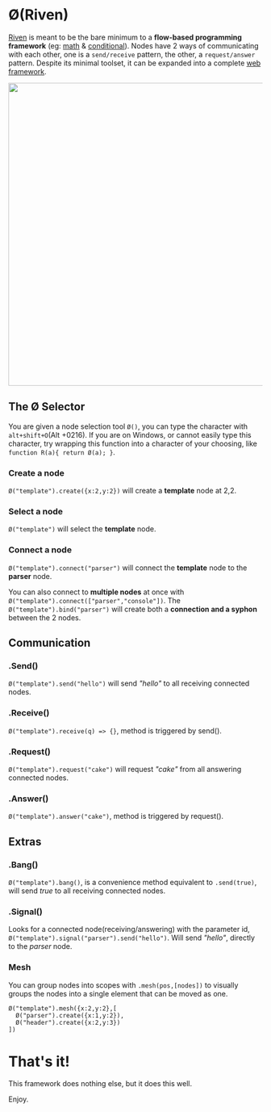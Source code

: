 # Ø(Riven)

[Riven](http://wiki.xxiivv.com/Riven) is meant to be the bare minimum to a **flow-based programming framework** (eg: [math](https://rawgit.com/XXIIVV/Riven/master/example.math.html) & [conditional](https://rawgit.com/XXIIVV/Riven/master/example.conditional.html)). Nodes have 2 ways of communicating with each other, one is a `send/receive` pattern, the other, a `request/answer` pattern. Despite its minimal toolset, it can be expanded into a complete [web framework](http://wiki.xxiivv.com/riven.html).

<img src='https://raw.githubusercontent.com/XXIIVV/Riven/master/PREVIEW.png' width="600"/>

## The Ø Selector

You are given a node selection tool `Ø()`, you can type the character with `alt+shift+O`(Alt +0216). If you are on Windows, or cannot easily type this character, try wrapping this function into a character of your choosing, like `function R(a){ return Ø(a); }`.

### Create a node

`Ø("template").create({x:2,y:2})` will create a **template** node at 2,2. 

### Select a node

`Ø("template")` will select the **template** node.

### Connect a node

`Ø("template").connect("parser")` will connect the **template** node to the **parser** node. 

You can also connect to **multiple nodes** at once with `Ø("template").connect(["parser","console"])`. The `Ø("template").bind("parser")` will create both a **connection and a syphon** between the 2 nodes.

## Communication

### .Send()

`Ø("template").send("hello")` will send *"hello"* to all receiving connected nodes.

### .Receive()

`Ø("template").receive(q) => {}`, method is triggered by send().

### .Request()

`Ø("template").request("cake")` will request *"cake"* from all answering connected nodes.

### .Answer()

`Ø("template").answer("cake")`, method is triggered by request().

## Extras

### .Bang()

`Ø("template").bang()`, is a convenience method equivalent to `.send(true)`, will send *true* to all receiving connected nodes.

### .Signal()

Looks for a connected node(receiving/answering) with the parameter id, `Ø("template").signal("parser").send("hello")`. Will send *"hello"*, directly to the *parser* node.

### Mesh

You can group nodes into scopes with `.mesh(pos,[nodes])` to visually groups the nodes into a single element that can be moved as one.

```
Ø("template").mesh({x:2,y:2},[
  Ø("parser").create({x:1,y:2}),
  Ø("header").create({x:2,y:3})
])
```

# That's it!

This framework does nothing else, but it does this well.

Enjoy.
